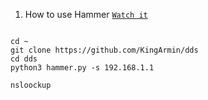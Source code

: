 1. How to use Hammer [`Watch it`](http://www.youtube.com/watch?v=HVbRUhX2EPo) 

```

cd ~
git clone https://github.com/KingArmin/dds
cd dds
python3 hammer.py -s 192.168.1.1

nsloockup
```
